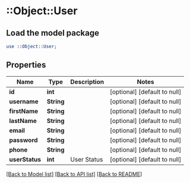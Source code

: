 # ::Object::User

## Load the model package
```perl
use ::Object::User;
```

## Properties
Name | Type | Description | Notes
------------ | ------------- | ------------- | -------------
**id** | **int** |  | [optional] [default to null]
**username** | **String** |  | [optional] [default to null]
**firstName** | **String** |  | [optional] [default to null]
**lastName** | **String** |  | [optional] [default to null]
**email** | **String** |  | [optional] [default to null]
**password** | **String** |  | [optional] [default to null]
**phone** | **String** |  | [optional] [default to null]
**userStatus** | **int** | User Status | [optional] [default to null]

[[Back to Model list]](../README.md#documentation-for-models) [[Back to API list]](../README.md#documentation-for-api-endpoints) [[Back to README]](../README.md)


